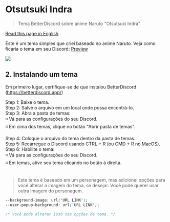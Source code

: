# Otsutsuki Indra
> Tema BetterDiscord sobre anime Naruto "Otsutsuki Indra"

[Read this page in English](https://github.com/awgui/indra/README.md)

Este é um tema simples que criei baseado no anime Naruto.
Veja como ficaria o tema em seu Discord: [Preview](https://gibbu.github.io/ThemePreview/?file=https://xisde.tk/assets/Indra.css)

![](https://i.postimg.cc/J4Dh30bT/unknown.png)

## 2. Instalando um tema
Em primeiro lugar, certifique-se de que instalou BetterDiscord (https://betterdiscord.app/)

Step 1: Baixe o tema.<br/>
Step 2: Salve o arquivo em um local onde possa encontrá-lo.<br/>
Step 3: Abra a pasta de temas:<br/>
◽️ Vá para as configurações do seu Discord.<br/>
◽️ Em cima dos temas, clique no botão "Abrir pasta de temas".

Step 4: Coloque o arquivo do tema dentro da pasta de temas.<br/>
Step 5: Recarregue o Discord usando CTRL + R (ou CMD + R no MacOS).<br/>
Step 6: Habilite o tema:<br/>
◽️ Vá para as configurações do seu Discord.<br/>
◽️ Em temas, ative seu tema clicando no botão à direita.<br/><br/>

>Este tema é baseado em um personagem, mas adicionei opções para você alterar a imagem do tema, se desejar.
>Você pode querer usar outra imagem do personagem.

```CSS
--background-image: url('URL LINK');
--user-popup-background: url('URL LINK');

/* Você pode alterar isso nas opções de tema. */
```
